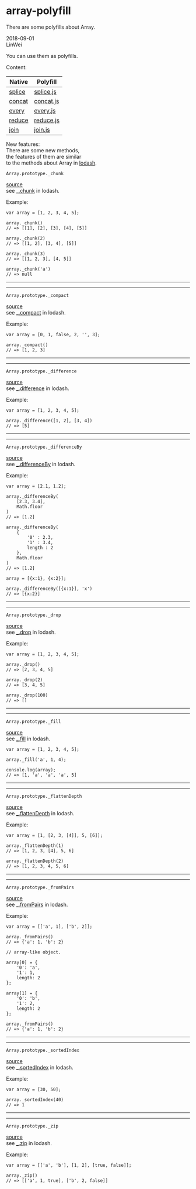 # array-polyfill
There are some polyfills about Array.  

2018-09-01  
LinWei  

You can use them as polyfills.  
  
Content: 

| Native | Polyfill |
|--------|----------|
|[splice](https://developer.mozilla.org/en-US/docs/Web/JavaScript/Reference/Global_Objects/Array/splice.)|[splice.js](https://github.com/asilinwei/array-polyfill/blob/master/src/splice.js)|
|[concat](https://developer.mozilla.org/en-US/docs/Web/JavaScript/Reference/Global_Objects/Array/concat)|[concat.js](https://github.com/asilinwei/array-polyfill/blob/master/src/concat.js)|
|[every](https://developer.mozilla.org/en-US/docs/Web/JavaScript/Reference/Global_Objects/Array/every)|[every.js](https://github.com/asilinwei/array-polyfill/blob/master/src/every.js)|
|[reduce](https://developer.mozilla.org/en-US/docs/Web/JavaScript/Reference/Global_Objects/Array/Reduce)|[reduce.js](https://github.com/asilinwei/array-polyfill/blob/master/src/reduce.js)|
|[join](https://developer.mozilla.org/en-US/docs/Web/JavaScript/Reference/Global_Objects/Array/join)|[join.js](https://github.com/asilinwei/array-polyfill/blob/master/src/join.js)|  
  
New features:  
There are some new methods,  
the features of them are similar  
to the methods about Array in 
[lodash](https://lodash.com/).  
   
```
Array.prototype._chunk
```    
[source](https://github.com/asilinwei/array-polyfill/blob/master/src/chunk.js)    
see [_.chunk](https://lodash.com/docs/4.17.10#chunk) in lodash.
    
Example:  
```
var array = [1, 2, 3, 4, 5];

array._chunk()
// => [[1], [2], [3], [4], [5]]

array._chunk(2)
// => [[1, 2], [3, 4], [5]]

array._chunk(3)
// => [[1, 2, 3], [4, 5]]

array._chunk('a')
// => null
```                                                              
---------------------------------
---------------------------------             
```
Array.prototype._compact
```     
[source](https://github.com/asilinwei/array-polyfill/blob/master/src/compact.js)     
see [_.compact](https://lodash.com/docs/4.17.10#compact) in lodash.
       
Example:
```
var array = [0, 1, false, 2, '', 3];

array._compact()
// => [1, 2, 3]
```       
------------------------------
------------------------------
```
Array.prototype._difference
```       
[source](https://github.com/asilinwei/array-polyfill/blob/master/src/difference.js)          
see [_.difference](https://lodash.com/docs/4.17.10#difference) in lodash.      
       
Example:            
```
var array = [1, 2, 3, 4, 5];

array._difference([1, 2], [3, 4])
// => [5]
```      
-----------------------------
-----------------------------
```
Array.prototype._differenceBy
```
[source](https://github.com/asilinwei/array-polyfill/blob/master/src/differenceBy.js)    
see [_.differenceBy](https://lodash.com/docs/4.17.10#differenceBy) in lodash.   
           
Example:
```
var array = [2.1, 1.2];

array._differenceBy(
    [2.3, 3.4],
    Math.floor
)
// => [1.2]

array._differenceBy(
    {
    	'0' : 2.3,
    	'1' : 3.4,
    	length : 2
    },
    Math.floor
)
// => [1.2]

array = [{x:1}, {x:2}];

array._differenceBy([{x:1}], 'x')
// => [{x:2}]
```           
-----------------------------
-----------------------------
```
Array.prototype._drop
```   
[source](https://github.com/asilinwei/array-polyfill/blob/master/src/drop.js)       
see [_.drop](https://lodash.com/docs/4.17.10#drop) in lodash.    
        
Example:
```
var array = [1, 2, 3, 4, 5];

array._drop()
// => [2, 3, 4, 5]

array._drop(2)
// => [3, 4, 5]

array._drop(100)
// => []
```        
-----------------------------
-----------------------------
```
Array.prototype._fill
```
[source](https://github.com/asilinwei/array-polyfill/blob/master/src/fill.js)     
see [_.fill](https://lodash.com/docs/4.17.10#fill) in lodash.   
        
```
var array = [1, 2, 3, 4, 5];

array._fill('a', 1, 4);

console.log(array);
// => [1, 'a', 'a', 'a', 5]
```        
-----------------------------
-----------------------------
```
Array.prototype._flattenDepth
```   
[source](https://github.com/asilinwei/array-polyfill/blob/master/src/flattenDepth.js)       
see [_.flattenDepth](https://lodash.com/docs/4.17.10#flattenDepth) in lodash.    
         
Example:
```
var array = [1, [2, 3, [4]], 5, [6]];

array._flattenDepth(1)
// => [1, 2, 3, [4], 5, 6]

array._flattenDepth(2)
// => [1, 2, 3, 4, 5, 6]
```   
--------------------------------
--------------------------------
```
Array.prototype._fromPairs
```   
[source](https://github.com/asilinwei/array-polyfill/blob/master/src/fromPairs.js)       
see [_.fromPairs](https://lodash.com/docs/4.17.10#fromPairs) in lodash.     
        
Example:
```
var array = [['a', 1], ['b', 2]];

array._fromPairs()
// => {'a': 1, 'b': 2}

// array-like object.

array[0] = {
    '0': 'a',
    '1': 1,
    length: 2
};

array[1] = {
    '0': 'b',
    '1': 2,
    length: 2
};

array._fromPairs()
// => {'a': 1, 'b': 2}
```        
--------------------------------
--------------------------------
```
Array.prototype._sortedIndex
```    
[source](https://github.com/asilinwei/array-polyfill/blob/master/src/sortedIndex.js)     
see [_.sortedIndex](https://lodash.com/docs/4.17.10#sortedIndex) in lodash.       
         
Example:
```
var array = [30, 50];

array._sortedIndex(40)
// => 1
```
--------------------------------
--------------------------------
```
Array.prototype._zip
```   
[source](https://github.com/asilinwei/array-polyfill/blob/master/src/zip.js)     
see [_.zip](https://lodash.com/docs/4.17.10#zip) in lodash.   
       
Example:   
```
var array = [['a', 'b'], [1, 2], [true, false]];

array._zip()
// => [['a', 1, true], ['b', 2, false]]
```             